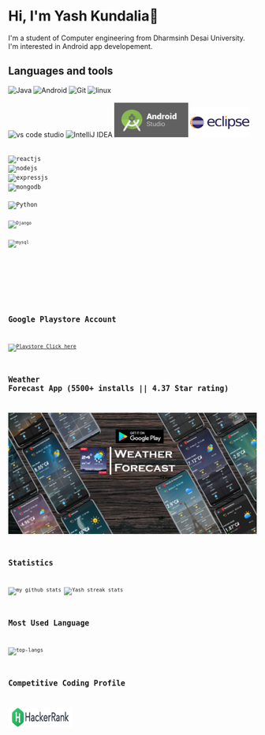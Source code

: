 # Hi, I'm Yash Kundalia👋

I'm a student of Computer engineering from Dharmsinh Desai University. I'm interested in Android app developement.

## Languages and tools

<img title="Java" src="https://www.vectorlogo.zone/logos/java/java-ar21.svg"/>  <img title="Android" src="https://www.vectorlogo.zone/logos/android/android-ar21.svg"/>  <img title="Git" src="https://www.vectorlogo.zone/logos/git-scm/git-scm-ar21.svg" />  <img title="linux" src="https://www.vectorlogo.zone/logos/linux/linux-ar21.svg"/>  
<br>
<img title="vs code studio" src="https://www.vectorlogo.zone/logos/visualstudio_code/visualstudio_code-ar21.svg"/>  <img title="IntelliJ IDEA" src="https://www.vectorlogo.zone/logos/jetbrains/jetbrains-ar21.svg"/>  <img src='Image/1.png' width="150" height = "70">  <img src='Image/3.png' width="120" height = "60"> 
<!-- <code> <img title="HTML" height="50" src="https://www.vectorlogo.zone/logos/w3_html5/w3_html5-icon.svg" /> </code>
<code><img title="CSS" height="50" src="https://www.vectorlogo.zone/logos/w3_css/w3_css-official.svg" /></code>
<code> <img title="bootstrap" height="50" src="https://www.vectorlogo.zone/logos/getbootstrap/getbootstrap-ar21.svg" /> </code>
<code> <img title="javascript" height="50" src="https://www.vectorlogo.zone/logos/javascript/javascript-horizontal.svg"/></code> -->
<code> <img title="reactjs" height="50" src="https://www.vectorlogo.zone/logos/reactjs/reactjs-icon.svg"/></code>
<code> <img title="nodejs" height="50" src="https://www.vectorlogo.zone/logos/nodejs/nodejs-horizontal.svg"/></code>
<code> <img title="expressjs" height="50" src="https://www.vectorlogo.zone/logos/expressjs/expressjs-ar21.svg"/></code>
<code> <img title="mongodb" height="50" src="https://www.vectorlogo.zone/logos/mongodb/mongodb-ar21.svg"></code>
<br>
<code> <img title="Python" height="50" src="https://www.vectorlogo.zone/logos/python/python-icon.svg"/> <code>
<code> <img title="Django" height="50" src="https://www.vectorlogo.zone/logos/djangoproject/djangoproject-ar21.svg"/> </code>
<code> <img title="mysql" height="50" src="https://www.vectorlogo.zone/logos/mysql/mysql-horizontal.svg"/></code>
<!-- <code> <img title="linux" height="50" src="https://www.vectorlogo.zone/logos/linux/linux-ar21.svg"/></code>
<code> <img title="Java" src="https://www.vectorlogo.zone/logos/java/java-ar21.svg"/> </code>
<code> <img title="Android" src="https://www.vectorlogo.zone/logos/android/android-ar21.svg"/> </code>
<code> <img title="Git" src="https://www.vectorlogo.zone/logos/git-scm/git-scm-ar21.svg" /> </code> -->
<br>



## Google Playstore Account

[![Playstore](https://www.vectorlogo.zone/logos/google_play/google_play-ar21.svg) Click here](https://play.google.com/store/apps/dev?id=5419800097061330747)

## Weather Forecast App (5500+ installs || 4.37 Star rating)
<a href="https://play.google.com/store/apps/details?id=com.yash.weatherforecast"><img src="./Image/last cover image1.jpg"/></a>
  

## Statistics 

![my github stats](https://github-readme-stats.vercel.app/api?username=yashkundalia01&show_icons=true&theme=radical)
![Yash streak stats](https://github-readme-streak-stats.herokuapp.com/?user=yashkundalia01)

## Most Used Language #

![top-langs](https://github-readme-stats.vercel.app/api/top-langs?username=yashkundalia01&show_icons=true)


## Competitive Coding Profile #

[<img src='Image/4.jpg' width="130" height = "40">](https://www.hackerrank.com/kundaliayash01)

